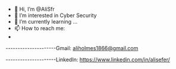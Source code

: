 - 👋 Hi, I’m @AliSfr
- 👀 I’m interested in Cyber Security
- 🌱 I’m currently learning ...
- 📫 How to reach me:
- 
---------------------Gmail: aliholmes1866@gmail.com

---------------------LinkedIn: https://www.linkedin.com/in/alisefer/

<!---
AliSfr/AliSfr is a ✨ special ✨ repository because its `README.md` (this file) appears on your GitHub profile.
You can click the Preview link to take a look at your changes.
--->
